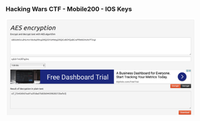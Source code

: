 ### Hacking Wars CTF - Mobile200 - IOS Keys

<img src="/Mobil/Mobil400/Resimler/decryptaesiosctf.png"/>
